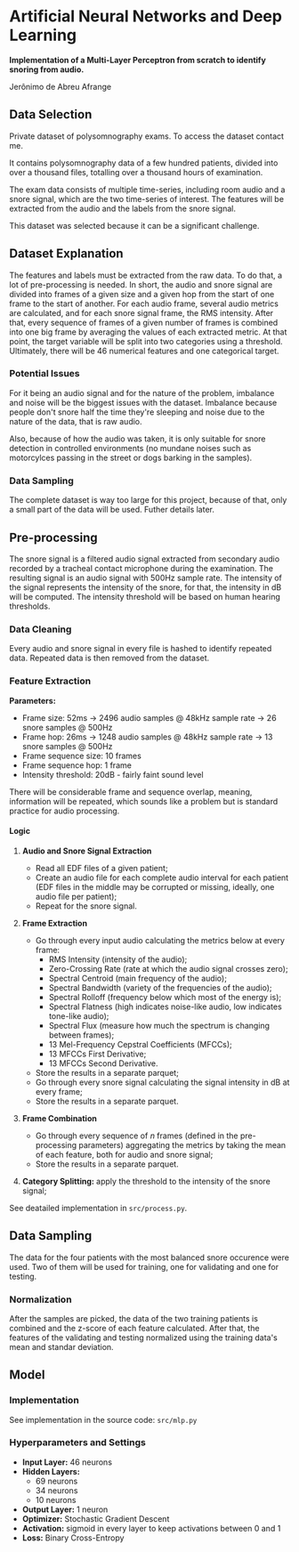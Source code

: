 # Artificial Neural Networks and Deep Learning
**Implementation of a Multi-Layer Perceptron from scratch to identify snoring from audio.**

Jerônimo de Abreu Afrange

## Data Selection

Private dataset of polysomnography exams. To access the dataset contact me.

It contains polysomnography data of a few hundred patients, divided into over a thousand files, totalling over a thousand hours of examination.

The exam data consists of multiple time-series, including room audio and a snore signal, which are the two time-series of interest. The features will be extracted from the audio and the labels from the snore signal.

This dataset was selected because it can be a significant challenge.

## Dataset Explanation

The features and labels must be extracted from the raw data. To do that, a lot of pre-processing is needed. In short, the audio and snore signal are divided into frames of a given size and a given hop from the start of one frame to the start of another. For each audio frame, several audio metrics are calculated, and for each snore signal frame, the RMS intensity. After that, every sequence of frames of a given number of frames is combined into one big frame by averaging the values of each extracted metric. At that point, the target variable will be split into two categories using a threshold. Ultimately, there will be 46 numerical features and one categorical target.

### Potential Issues

For it being an audio signal and for the nature of the problem, imbalance and noise will be the biggest issues with the dataset. Imbalance because people don't snore half the time they're sleeping and noise due to the nature of the data, that is raw audio.

Also, because of how the audio was taken, it is only suitable for snore detection in controlled environments (no mundane noises such as motorcylces passing in the street or dogs barking in the samples).

### Data Sampling

The complete dataset is way too large for this project, because of that, only a small part of the data will be used. Futher details later.

## Pre-processing

The snore signal is a filtered audio signal extracted from secondary audio recorded by a tracheal contact microphone during the examination. The resulting signal is an audio signal with 500Hz sample rate. The intensity of the signal represents the intensity of the snore, for that, the intensity in dB will be computed. The intensity threshold will be based on human hearing thresholds.

### Data Cleaning

Every audio and snore signal in every file is hashed to identify repeated data. Repeated data is then removed from the dataset.

### Feature Extraction

**Parameters:**
- Frame size: 52ms -> 2496 audio samples @ 48kHz sample rate -> 26 snore samples @ 500Hz
- Frame hop: 26ms -> 1248 audio samples @ 48kHz sample rate -> 13 snore samples @ 500Hz
- Frame sequence size: 10 frames
- Frame sequence hop: 1 frame
- Intensity threshold: 20dB - fairly faint sound level

There will be considerable frame and sequence overlap, meaning, information will be repeated, which sounds like a problem but is standard practice for audio processing.

#### Logic

1. **Audio and Snore Signal Extraction**
    - Read all EDF files of a given patient;
    - Create an audio file for each complete audio interval for each patient (EDF files in the middle may be corrupted or missing, ideally, one audio file per patient);
    - Repeat for the snore signal.

2. **Frame Extraction**
    - Go through every input audio calculating the metrics below at every frame:
        - RMS Intensity (intensity of the audio);
        - Zero-Crossing Rate (rate at which the audio signal crosses zero);
        - Spectral Centroid (main frequency of the audio);
        - Spectral Bandwidth (variety of the frequencies of the audio);
        - Spectral Rolloff (frequency below which most of the energy is);
        - Spectral Flatness (high indicates noise-like audio, low indicates tone-like audio);
        - Spectral Flux (measure how much the spectrum is changing between frames);
        - 13 Mel-Frequency Cepstral Coefficients (MFCCs);
        - 13 MFCCs First Derivative;
        - 13 MFCCs Second Derivative.
    - Store the results in a separate parquet;
    - Go through every snore signal calculating the signal intensity in dB at every frame;
    - Store the results in a separate parquet.

3. **Frame Combination**
    - Go through every sequence of $n$ frames (defined in the pre-processing parameters) aggregating the metrics by taking the mean of each feature, both for audio and snore signal;
    - Store the results in a separate parquet.

4. **Category Splitting:** apply the threshold to the intensity of the snore signal;

See deatailed implementation in ```src/process.py```.

## Data Sampling

The data for the four patients with the most balanced snore occurence were used. Two of them will be used for training, one for validating and one for testing.

### Normalization

After the samples are picked, the data of the two training patients is combined and the z-score of each feature calculated. After that, the features of the validating and testing normalized using the training data's mean and standar deviation.

## Model

### Implementation

See implementation in the source code: ```src/mlp.py```

### Hyperparameters and Settings

- **Input Layer:** 46 neurons
- **Hidden Layers:**
    - 69 neurons
    - 34 neurons
    - 10 neurons
- **Output Layer:** 1 neuron
- **Optimizer:** Stochastic Gradient Descent
- **Activation:** sigmoid in every layer to keep activations between 0 and 1
- **Loss:** Binary Cross-Entropy

